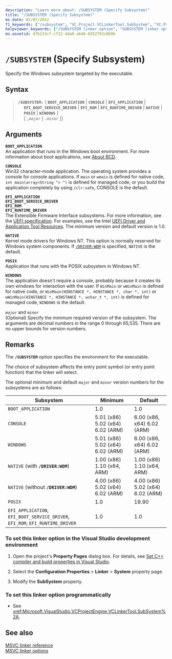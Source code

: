 ```yaml
---
description: "Learn more about: /SUBSYSTEM (Specify Subsystem)"
title: "/SUBSYSTEM (Specify Subsystem)"
ms.date: 02/07/2022
f1_keywords: ["/subsystem", "VC.Project.VCLinkerTool.SubSystem", "VC.Project.VCLinkerTool.SubSystemVersion"]
helpviewer_keywords: ["/SUBSYSTEM linker option", "SUBSYSTEM linker option", "-SUBSYSTEM linker option", "subsystem specifications"]
ms.assetid: d7b133cf-cf22-4da8-ab46-6552702c0b9b
---
```

# `/SUBSYSTEM` (Specify Subsystem)

Specify the Windows subsystem targeted by the executable.

## Syntax

> **`/SUBSYSTEM:`** { **`BOOT_APPLICATION`** | **`CONSOLE`** | **`EFI_APPLICATION`** |\
> &emsp; **`EFI_BOOT_SERVICE_DRIVER`** | **`EFI_ROM`** | **`EFI_RUNTIME_DRIVER`** | **`NATIVE`** |\
> &emsp; **`POSIX`** | **`WINDOWS`** }\
> &emsp; [ **`,`**_`major`_ [ **`.`**_`minor`_ ]]

## Arguments

**`BOOT_APPLICATION`**\
An application that runs in the Windows boot environment. For more information about boot applications, see [About BCD](/previous-versions/windows/desktop/bcd/about-bcd).

**`CONSOLE`**\
Win32 character-mode application. The operating system provides a console for console applications. If `main` or `wmain` is defined for native code, `int main(array<String ^> ^)` is defined for managed code, or you build the application completely by using `/clr:safe`, CONSOLE is the default.

**`EFI_APPLICATION`**\
**`EFI_BOOT_SERVICE_DRIVER`**\
**`EFI_ROM`**\
**`EFI_RUNTIME_DRIVER`**\
The Extensible Firmware Interface subsystems. For more information, see the [UEFI specification](https://uefi.org/specifications). For examples, see the Intel [UEFI Driver and Application Tool Resources](https://www.intel.com/content/www/us/en/architecture-and-technology/unified-extensible-firmware-interface/uefi-driver-and-application-tool-resources.html). The minimum version and default version is 1.0.

**`NATIVE`**\
Kernel mode drivers for Windows NT. This option is normally reserved for Windows system components. If [`/DRIVER:WDM`](driver-windows-nt-kernel-mode-driver.md) is specified, `NATIVE` is the default.

**`POSIX`**\
Application that runs with the POSIX subsystem in Windows NT.

**`WINDOWS`**\
The application doesn't require a console, probably because it creates its own windows for interaction with the user. If `WinMain` or `wWinMain` is defined for native code, or `WinMain(HINSTANCE *, HINSTANCE *, char *, int)` or `wWinMain(HINSTANCE *, HINSTANCE *, wchar_t *, int)` is defined for managed code, `WINDOWS` is the default.

*`major`* and *`minor`*\
(Optional) Specify the minimum required version of the subsystem. The arguments are decimal numbers in the range 0 through 65,535. There are no upper bounds for version numbers.

## Remarks

The **`/SUBSYSTEM`** option specifies the environment for the executable.

The choice of subsystem affects the entry point symbol (or entry point function) that the linker will select.

The optional minimum and default *`major`* and *`minor`* version numbers for the subsystems are as follows:

| Subsystem | Minimum | Default |
|--|--|--|
| `BOOT_APPLICATION` | 1.0 | 1.0 |
| `CONSOLE` | 5.01 (x86) 5.02 (x64) 6.02 (ARM) | 6.00 (x86, x64) 6.02 (ARM) |
| `WINDOWS` | 5.01 (x86) 5.02 (x64) 6.02 (ARM) | 6.00 (x86, x64) 6.02 (ARM) |
| `NATIVE` (with **`/DRIVER:WDM`**) | 1.00 (x86) 1.10 (x64, ARM) | 1.00 (x86) 1.10 (x64, ARM) |
| `NATIVE` (without **`/DRIVER:WDM`**) | 4.00 (x86) 5.02 (x64) 6.02 (ARM) | 4.00 (x86) 5.02 (x64) 6.02 (ARM) |
| `POSIX` | 1.0 | 19.90 |
| `EFI_APPLICATION`, `EFI_BOOT_SERVICE_DRIVER`, `EFI_ROM`, `EFI_RUNTIME_DRIVER` | 1.0 | 1.0 |

### To set this linker option in the Visual Studio development environment

1. Open the project's **Property Pages** dialog box. For details, see [Set C++ compiler and build properties in Visual Studio](../working-with-project-properties.md).

1. Select the **Configuration Properties** > **Linker** > **System** property page.

1. Modify the **SubSystem** property.

### To set this linker option programmatically

- See <xref:Microsoft.VisualStudio.VCProjectEngine.VCLinkerTool.SubSystem%2A>.

## See also

[MSVC linker reference](linking.md)\
[MSVC linker options](linker-options.md)
